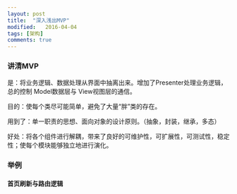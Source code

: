 ```yaml
---
layout: post
title:  "深入浅出MVP"
modified:   2016-04-04
tags: [架构]
comments: true
---
```


### 讲清MVP

是：将业务逻辑、数据处理从界面中抽离出来。增加了Presenter处理业务逻辑，总的控制 Model数据层与 View视图层的通信。

目的：使每个类尽可能简单，避免了大量“胖”类的存在。

用到了：单一职责的思想、面向对象的设计原则。（抽象，封装，继承，多态）

好处：将各个组件进行解耦，带来了良好的可维护性，可扩展性，可测试性，稳定性；使每个模块能够独立地进行演化。

### 举例

#### 首页刷新与路由逻辑

